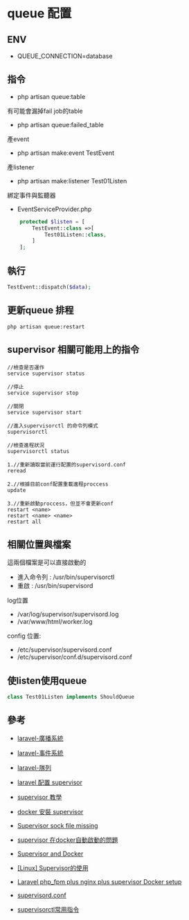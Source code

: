 # queue 配置


## ENV 
- QUEUE_CONNECTION=database

## 指令
- php artisan queue:table

有可能會漏掉fail job的table
- php artisan queue:failed_table

產event
- php artisan make:event TestEvent

產listener
- php artisan make:listener Test01Listen

綁定事件與監聽器
- EventServiceProvider.php 

```php
    protected $listen = [
        TestEvent::class =>[
            Test01Listen::class,
        ]
    ];
```

## 執行
```php
TestEvent::dispatch($data);
```

## 更新queue 排程
```
php artisan queue:restart
```

## supervisor 相關可能用上的指令
```
//檢查是否運作
service supervisor status

//停止
service supervisor stop

//關閉
service supervisor start

//進入supervisorctl 的命令列模式
supervisorctl

//檢查進程狀況
supervisorctl status

1.//重新讀取當前運行配置的supervisord.conf
reread

2.//根據目前conf配置重載進程proccess
update

3.//重新啟動proccess，但並不會更新conf
restart <name>
restart <name> <name>
restart all

```

## 相關位置與檔案

這兩個檔案是可以直接啟動的
- 進入命令列 : /usr/bin/supervisorctl
- 重啟 : /usr/bin/supervisord

log位置
- /var/log/supervisor/supervisord.log
- /var/www/html/worker.log

config 位置:
- /etc/supervisor/supervisord.conf
- /etc/supervisor/conf.d/supervisord.conf


## 使listen使用queue
```php
class Test01Listen implements ShouldQueue
```


## 參考
- [laravel-廣播系統](https://learnku.com/docs/laravel/9.x/broadcasting/12223)

- [laravel-事件系統](https://learnku.com/docs/laravel/9.x/events/12228)

- [laravel-隊列](https://learnku.com/docs/laravel/9.x/queues/12236)

- [laravel 配置 supervisor](https://laravel.com/docs/7.x/queues#supervisor-configuration)

- [supervisor 教學](https://hoohoo.top/blog/supervisor-instructions-for-use/)

- [docker 安裝 supervisor](https://philipzheng.gitbook.io/docker_practice/cases/supervisor)

- [Supervisor sock file missing](https://serverfault.com/questions/808732/supervisor-sock-file-missing)

- [supervisor 在docker自動啟動的問題](https://stackoverflow.com/questions/63608075/userwarning-supervisord-is-running-as-root-and-it-is-searching-for-its-configur)

- [Supervisor and Docker](https://advancedweb.hu/supervisor-with-docker-lessons-learned)

- [[Linux] Supervisor的使用](https://www.huweihuang.com/article/linux/supervisor-usage/)

- [ Laravel php_fpm plus nginx plus supervisor Docker setup](https://gist.github.com/BretFisher/54ff7c4cae294c39f1afea4786efd321)

- [supervisord.conf](https://github.com/galexrt/docker-nginx-php-fpm/blob/master/supervisord.conf)

- [supervisorctl常用指令](https://segmentfault.com/a/1190000018948530)
